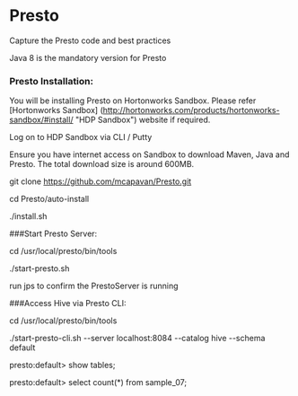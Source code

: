 # Presto
Capture the Presto code and best practices

Java 8 is the mandatory version for Presto

### Presto Installation:

You will be installing Presto on Hortonworks Sandbox. Please refer [Hortonworks Sandbox] (http://hortonworks.com/products/hortonworks-sandbox/#install/ "HDP Sandbox") website if required.

Log on to HDP Sandbox via CLI / Putty 

Ensure you have internet access on Sandbox to download Maven, Java and Presto. The total download size is around 600MB.

git clone https://github.com/mcapavan/Presto.git

cd Presto/auto-install

./install.sh

###Start Presto Server: 

cd /usr/local/presto/bin/tools

./start-presto.sh

run jps to confirm the PrestoServer is running

###Access Hive via Presto CLI:

cd /usr/local/presto/bin/tools

./start-presto-cli.sh --server localhost:8084 --catalog hive --schema default

presto:default> show tables;

presto:default> select count(*) from sample_07;

